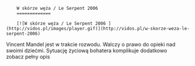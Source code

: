 
        W skórze węża / Le Serpent 2006 
        =============
        
        [![W skórze węża / Le Serpent 2006 ](http://vidos.pl/images/player.gif)](http://vidos.pl/w-skorze-weza-le-serpent-2006)
        
        
 Vincent Mandel jest w trakcie rozwodu. Walczy o prawo do opieki nad swoimi dziećmi. Sytuację życiową bohatera komplikuje dodatkowo zobacz pełny opis
    